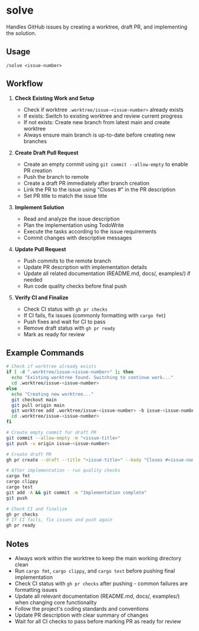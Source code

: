 # solve

Handles GitHub issues by creating a worktree, draft PR, and implementing the solution.

## Usage

```
/solve <issue-number>
```

## Workflow

1. **Check Existing Work and Setup**
   - Check if worktree `.worktree/issue-<issue-number>` already exists
   - If exists: Switch to existing worktree and review current progress
   - If not exists: Create new branch from latest main and create worktree
   - Always ensure main branch is up-to-date before creating new branches

2. **Create Draft Pull Request**
   - Create an empty commit using `git commit --allow-empty` to enable PR creation
   - Push the branch to remote
   - Create a draft PR immediately after branch creation
   - Link the PR to the issue using "Closes #<issue-number>" in the PR description
   - Set PR title to match the issue title

3. **Implement Solution**
   - Read and analyze the issue description
   - Plan the implementation using TodoWrite
   - Execute the tasks according to the issue requirements
   - Commit changes with descriptive messages

4. **Update Pull Request**
   - Push commits to the remote branch
   - Update PR description with implementation details
   - Update all related documentation (README.md, docs/, examples/) if needed
   - Run code quality checks before final push

5. **Verify CI and Finalize**
   - Check CI status with `gh pr checks`
   - If CI fails, fix issues (commonly formatting with `cargo fmt`)
   - Push fixes and wait for CI to pass
   - Remove draft status with `gh pr ready`
   - Mark as ready for review

## Example Commands

```bash
# Check if worktree already exists
if [ -d ".worktree/issue-<issue-number>" ]; then
  echo "Existing worktree found. Switching to continue work..."
  cd .worktree/issue-<issue-number>
else
  echo "Creating new worktree..."
  git checkout main
  git pull origin main
  git worktree add .worktree/issue-<issue-number> -b issue-<issue-number>
  cd .worktree/issue-<issue-number>
fi

# Create empty commit for draft PR
git commit --allow-empty -m "<issue-title>"
git push -u origin issue-<issue-number>

# Create draft PR
gh pr create --draft --title "<issue-title>" --body "Closes #<issue-number>\n\n## Summary\n[Implementation details]\n\n## Test plan\n[Testing approach]"

# After implementation - run quality checks
cargo fmt
cargo clippy
cargo test
git add -A && git commit -m "Implementation complete"
git push

# Check CI and finalize
gh pr checks
# If CI fails, fix issues and push again
gh pr ready
```

## Notes

- Always work within the worktree to keep the main working directory clean
- Run `cargo fmt`, `cargo clippy`, and `cargo test` before pushing final implementation
- Check CI status with `gh pr checks` after pushing - common failures are formatting issues
- Update all relevant documentation (README.md, docs/, examples/) when changing core functionality
- Follow the project's coding standards and conventions
- Update PR description with clear summary of changes
- Wait for all CI checks to pass before marking PR as ready for review